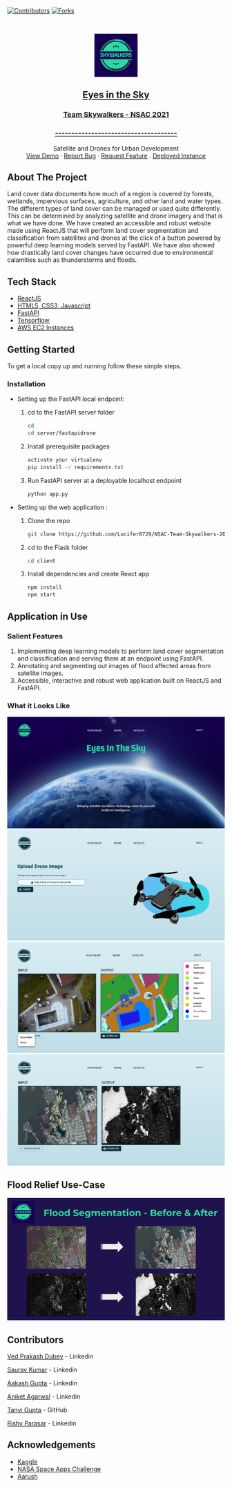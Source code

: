<!--
*** Thanks for checking out the Best-README-Template. If you have a suggestion
*** that would make this better, please fork the repo and create a pull request
*** or simply open an issue with the tag "enhancement".
*** Thanks again! Now go create something AMAZING! :D
***
***
***
*** To avoid retyping too much info. Do a search and replace for the following:
*** github_username, repo_name, twitter_handle, email, project_title, project_description
-->

<!-- PROJECT SHIELDS -->
<!--
*** I'm using markdown "reference style" links for readability.
*** Reference links are enclosed in brackets [ ] instead of parentheses ( ).
*** See the bottom of this document for the declaration of the reference variables
*** for contributors-url, forks-url, etc. This is an optional, concise syntax you may use.
*** https://www.markdownguide.org/basic-syntax/#reference-style-links
-->
[![Contributors][contributors-shield]][contributors-url]
[![Forks][forks-shield]][forks-url]

<!-- PROJECT LOGO -->
<br />
<p align="center">
  <a href="https://github.com/Lucifer8729/NSAC-Team-Skywalkers-2021">
    <img align="center" src="images\logo_dark.png" alt="Logo" width="100" height="100">
    <h2 align="center">Eyes in the Sky</h2>
    <h3 align="center">Team Skywalkers - NSAC 2021</h3>
    <h3 align="center">-------------------------------------</h3>
  </a>
  <p align="center">
    Satellite and Drones for Urban Development
    <br />
    <a href="https://drive.google.com/file/d/1t8zIT7De759tVsXf4fjb--0hFfjvDSqO/view?usp=sharing">View Demo</a>
    ·
    <a href="https://github.com/Lucifer8729/NSAC-Team-Skywalkers-2021/issues">Report Bug</a>
    ·
    <a href="https://github.com/Lucifer8729/NSAC-Team-Skywalkers-2021/issues">Request Feature</a>
    .
    <a href="http://ec2-54-169-232-244.ap-southeast-1.compute.amazonaws.com:3000/">Deployed Instance</a>
  </p>
</p>

<!-- ABOUT THE PROJECT -->
## About The Project

Land cover data documents how much of a region is covered by forests, wetlands, impervious surfaces, agriculture, and other land and water types. The different types of land cover can be managed or used quite differently. This can be determined by analyzing satellite and drone imagery and that is what we have done.
We have created an accessible and robust website made using ReactJS that will perform land cover segmentation and classification from satellites and drones at the click of a button powered by powerful deep learning models served by FastAPI. We have also showed how drastically land cover changes have occurred due to environmental calamities such as thunderstorms and floods.

## Tech Stack

* [ReactJS](https://reactjs.org/docs/getting-started.html)
* [HTML5, CSS3, Javascript](https://www.w3schools.com/html/html_scripts.asp)
* [FastAPI](https://fastapi.tiangolo.com/)
* [Tensorflow](https://www.tensorflow.org/)
* [AWS EC2 Instances](https://aws.amazon.com/ec2/)

<!-- GETTING STARTED -->
## Getting Started

To get a local copy up and running follow these simple steps.

### Installation

* Setting up the FastAPI local endpoint:

  1. cd to the FastAPI server folder

      ```sh
      cd
      cd server/fastapidrone
      ```

  2. Install prerequisite packages

      ```sh
      activate your virtualenv
      pip install -r requirements.txt
      ```

  3. Run FastAPI server at a deployable localhost endpoint

      ```sh
      python app.py
      ```

* Setting up the web application :

  1. Clone the repo

      ```sh
      git clone https://github.com/Lucifer8729/NSAC-Team-Skywalkers-2021.git
      ```

  2. cd to the Flask folder

        ```sh
        cd client
        ```

  3. Install dependencies and create React app

      ```sh
      npm install
      npm start
      ```

<!-- USAGE EXAMPLES -->
## Application in Use

### Salient Features

1. Implementing deep learning models to perform land cover segmentation and classification and serving them at an endpoint using FastAPI.
2. Annotating and segmenting out images of flood affected areas from satellite images.
3. Accessible, interactive and robust web application built on ReactJS and FastAPI.

### What it Looks Like

<img src="images\screencapture-localhost-3000-2021-10-04-04_10_17.png" alt="Italian Trulli">

<img src="images\screencapture-localhost-3000-drone-2021-10-04-04_14_34.png" alt="Italian Trulli">

<img src="images\screencapture-localhost-3000-output-2021-10-04-04_18_09.png" alt="Italian Trulli">

<img src="images\screencapture-localhost-3000-output-2021-10-04-04_15_48.png" alt="Italian Trulli">

<!-- ROADMAP -->
## Flood Relief Use-Case

<img src="images\NSAC - Team Skywalkers Demo PPT.png" alt="Italian Trulli">

<!-- CONTACT -->
## Contributors

[Ved Prakash Dubey](https://www.linkedin.com/in/ved-prakash-dubey-swash/) - Linkedin

[Saurav Kumar](https://www.linkedin.com/in/saurav-kumar-70362a20a/) - Linkedin

[Aakash Gupta](https://www.linkedin.com/in/aakash-gupta-849ab120a/) - Linkedin

[Aniket Agarwal](https://www.linkedin.com/in/aniket-agarwal-0920/) - Linkedin

[Tanvi Gupta](https://github.com/Tanviguppta) - GitHub

[Rishy Parasar](https://www.linkedin.com/in/rishy-parasar-782601197/) - Linkedin

<!-- ACKNOWLEDGEMENTS -->
## Acknowledgements

* [Kaggle](https://www.kaggle.com/sudalairajkumar/covid19-in-india)
* [NASA Space Apps Challenge](https://www.spaceappschallenge.org/)
* [Aarush](https://www.linkedin.com/company/aaruush-srm-ist/)

<!-- MARKDOWN LINKS & IMAGES -->
<!-- https://www.markdownguide.org/basic-syntax/#reference-style-links -->
[contributors-shield]: https://img.shields.io/github/contributors/Lucifer8729/NSAC-Team-Skywalkers-2021
[forks-shield]: https://img.shields.io/github/forks/Lucifer8729/NSAC-Team-Skywalkers-2021
[contributors-url]: https://github.com/Lucifer8729/NSAC-Team-Skywalkers-2021/graphs/contributors
[forks-url]: https://github.com/Lucifer8729/NSAC-Team-Skywalkers-2021/network/members
